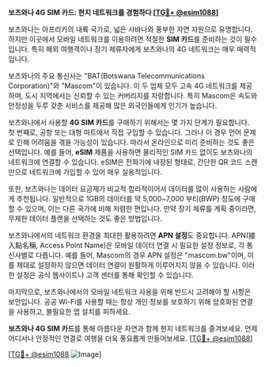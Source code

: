 **보츠와나 4G SIM 카드: 현지 네트워크를 경험하다 [[TG💪+ @esim1088](https://t.me/s/esim1088)]**

보츠와나는 아프리카의 내륙 국가로, 넓은 사바나와 풍부한 자연 자원으로 유명합니다. 하지만 이곳에서 모바일 네트워크를 이용하려면 적절한 **SIM 카드**를 준비하는 것이 필수입니다. 특히 해외 여행객이나 장기 체류자에게 보츠와나의 4G 네트워크는 매우 매력적입니다.

보츠와나의 주요 통신사는 "BAT(Botswana Telecommunications Corporation)"와 "Mascom"이 있습니다. 이 두 업체 모두 고속 4G 네트워크를 제공하며, 도시 지역에서는 신뢰할 수 있는 커버리지를 자랑합니다. 특히 Mascom은 속도와 안정성을 두루 갖춘 서비스를 제공해 많은 외국인들에게 인기가 높습니다.

보츠와나에서 사용할 **4G SIM 카드**를 구매하기 위해서는 몇 가지 단계가 필요합니다. 첫 번째로, 공항 또는 대형 마트에서 직접 구입할 수 있습니다. 그러나 이 경우 언어 문제로 인해 어려움을 겪을 가능성이 있습니다. 따라서 온라인으로 미리 준비하는 것도 좋은 선택입니다. 예를 들어, **eSIM** 제품을 사용하면 물리적인 SIM 카드 없이도 보츠와나의 네트워크에 연결할 수 있습니다. eSIM은 전화기에 내장된 형태로, 간단한 QR 코드 스캔만으로 네트워크에 가입할 수 있어 매우 실용적입니다.

또한, 보츠와나는 데이터 요금제가 비교적 합리적이어서 데이터를 많이 사용하는 사람에게 추천됩니다. 일반적으로 1GB의 데이터를 약 5,000~7,000 부티(BWP) 정도에 구매할 수 있으며, 이는 다른 국가에 비해 저렴한 편입니다. 만약 장기 체류를 계획 중이라면, 무제한 데이터 플랜을 선택하는 것도 좋은 방법입니다.

보츠와나에서의 네트워크 환경을 최대한 활용하려면 **APN 설정**도 중요합니다. APN(接入點名稱, Access Point Name)은 모바일 데이터 연결 시 필요한 설정 정보로, 각 통신사별로 다릅니다. 예를 들어, Mascom의 경우 APN 설정은 "mascom.bw"이며, 이를 제대로 설정하지 않으면 데이터 연결이 원활하게 이루어지지 않을 수 있습니다. 이러한 설정은 공식 웹사이트나 고객 센터를 통해 확인할 수 있습니다.

마지막으로, 보츠와나에서의 모바일 네트워크 사용을 위해 반드시 고려해야 할 사항은 보안입니다. 공공 Wi-Fi를 사용할 때는 항상 개인 정보를 보호하기 위해 암호화된 연결을 사용하고, 불필요한 앱 설치를 피하세요.

**보츠와나 4G SIM 카드**를 통해 아름다운 자연과 함께 현지 네트워크를 즐겨보세요. 언제 어디서나 안정적인 연결로 여행을 더욱 풍요롭게 만들어보세요. [[TG💪+ @esim1088](https://t.me/s/esim1088)]

[[TG💪+ @esim1088](https://t.me/s/esim1088) ![Image](https://i.postimg.cc/Y0z9fWf4/image.png)]
